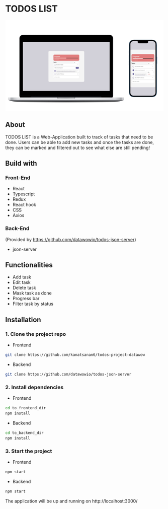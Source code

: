 # TODOS LIST

![Preview](https://github.com/kanatsanan6/todos-project-datawow/blob/main/public/preview.jpg?raw=true)

## About
TODOS LIST is a Web-Application built to track of tasks that need to be done. Users can be able to add new tasks and once the tasks are done, they can be marked and filtered out to see what else are still pending!

## Build with
### Front-End
- React
- Typescript
- Redux
- React hook
- CSS
- Axios

### Back-End 
(Provided by https://github.com/datawowio/todos-json-server)
- json-server

## Functionalities
- Add task
- Edit task
- Delete task
- Mask task as done
- Progress bar
- Filter task by status

## Installation

### 1. Clone the project repo
- Frontend
```bash
git clone https://github.com/kanatsanan6/todos-project-datawow
```
- Backend
```bash
git clone https://github.com/datawowio/todos-json-server
```

### 2. Install dependencies
- Frontend
```bash
cd to_frontend_dir
npm install
```
- Backend
```bash
cd to_backend_dir
npm install
```
### 3. Start the project
- Frontend
```bash
npm start
```
- Backend
```bash
npm start
```
The application will be up and running on http://localhost:3000/

